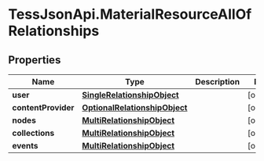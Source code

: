 # TessJsonApi.MaterialResourceAllOfRelationships

## Properties

Name | Type | Description | Notes
------------ | ------------- | ------------- | -------------
**user** | [**SingleRelationshipObject**](SingleRelationshipObject.md) |  | [optional] 
**contentProvider** | [**OptionalRelationshipObject**](OptionalRelationshipObject.md) |  | [optional] 
**nodes** | [**MultiRelationshipObject**](MultiRelationshipObject.md) |  | [optional] 
**collections** | [**MultiRelationshipObject**](MultiRelationshipObject.md) |  | [optional] 
**events** | [**MultiRelationshipObject**](MultiRelationshipObject.md) |  | [optional] 


